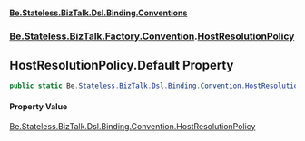 #### [Be.Stateless.BizTalk.Dsl.Binding.Conventions](README.md 'README')
### [Be.Stateless.BizTalk.Factory.Convention](Be.Stateless.BizTalk.Factory.Convention.md 'Be.Stateless.BizTalk.Factory.Convention').[HostResolutionPolicy](HostResolutionPolicy.md 'Be.Stateless.BizTalk.Factory.Convention.HostResolutionPolicy')

## HostResolutionPolicy.Default Property

```csharp
public static Be.Stateless.BizTalk.Dsl.Binding.Convention.HostResolutionPolicy Default { get; }
```

#### Property Value
[Be.Stateless.BizTalk.Dsl.Binding.Convention.HostResolutionPolicy](https://docs.microsoft.com/en-us/dotnet/api/Be.Stateless.BizTalk.Dsl.Binding.Convention.HostResolutionPolicy 'Be.Stateless.BizTalk.Dsl.Binding.Convention.HostResolutionPolicy')